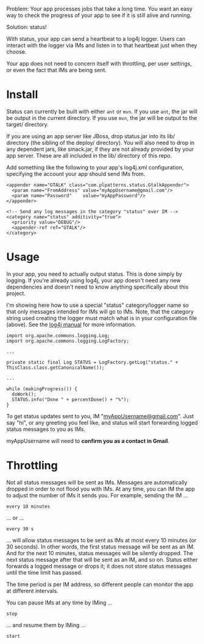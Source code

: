 Problem: Your app processes jobs that take a long time.  You want an
easy way to check the progress of your app to see if it is still alive
and running.

Solution: status!

With status, your app can send a heartbeat to a log4j logger.  Users
can interact with the logger via IMs and listen in to that heartbeat
just when they choose.

Your app does not need to concern itself with throttling, per user
settings, or even the fact that IMs are being sent.

# Install

Status can currently be built with either `ant` or `mvn`.  If you use
`ant`, the jar will be output in the current directory.  If you use
`mvn`, the jar will be output to the target/ directory.

If you are using an app server like JBoss, drop status.jar into its
lib/ directory (the sibling of the deploy/ directory).  You will also
need to drop in any dependent jars, like smack.jar, if they are not
already provided by your app server.  These are all included in the
lib/ directory of this repo.

Add something like the following to your app's log4j.xml
configuration, specifying the account your app should send IMs from.

    <appender name="GTALK" class="com.plpatterns.status.GtalkAppender">
      <param name="FromAddress" value="myAppUsername@gmail.com"/>
      <param name="Password"    value="myAppPassword"/>
    </appender>
    
    <!-- Send any log messages in the category "status" over IM -->
    <category name="status" additivity="true">
      <priority value="DEBUG"/>
      <appender-ref ref="GTALK"/>
    </category>

# Usage

In your app, you need to actually output status.  This is done simply
by logging.  If you're already using log4j, your app doesn't need any
new dependencies and doesn't need to know anything specifically about
this project.

I'm showing here how to use a special "status" category/logger name so
that only messages intended for IMs will go to IMs.  Note, that the
category string used creating the logger must match what is in your
configuration file (above).  See the [log4j
manual](http://logging.apache.org/log4j/1.2/manual.html) for more
information.

    import org.apache.commons.logging.Log;
    import org.apache.commons.logging.LogFactory;
    
    ...
    
    private static final Log STATUS = LogFactory.getLog("status." + ThisClass.class.getCanonicalName());
    
    ...
    
    while (makingProgress()) {
      doWork();
      STATUS.info("Done " + percentDone() + "%");
    }

To get status updates sent to you, IM "myAppUsername@gmail.com".  Just
say "hi", or any greeting you feel like, and status will start
forwarding logged status messages to you as IMs.

myAppUsername will need to **confirm you as a contact in Gmail**.

# Throttling

Not all status messages will be sent as IMs.  Messages are
automatically dropped in order to not flood you with IMs.  At any
time, you can IM the app to adjust the number of IMs it sends you.
For example, sending the IM ...

    every 10 minutes

... or ...

    every 30 s

... will allow status messages to be sent as IMs at most every 10
minutes (or 30 seconds).  In other words, the first status message
will be sent as an IM.  And for the next 10 minutes, status messages
will be silently dropped.  The next status message after that will be
sent as an IM, and so on.  Status either forwards a logged message or
drops it; it does not store status messages until the time limit has
passed.

The time period is per IM address, so different people can monitor the
app at different intervals.

You can pause IMs at any time by IMing ...

    stop

... and resume them by IMing ...

    start
